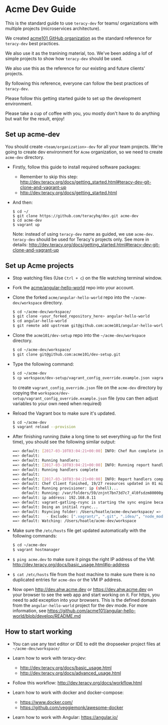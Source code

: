 # Acme Dev Guide

This is the standard guide to use `teracy-dev` for teams/ organizations with multiple projects
(microservices architecture).

We created [acme101 GitHub organization](https://github.com/acme101) as the standard reference for
`teracy-dev` best practices.

We also use it as the tranining material, too. We've been adding a lof of simple projects to show
how `teracy-dev` should be used.

We also use this as the reference for our existing and future clients' projects.

By following this reference, everyone can follow the best practices of `teracy-dev`.


Please follow this getting started guide to set up the development environment.

Please take a cup of coffee with you, you mostly don't have to do anything but wait for the result,
enjoy!

## Set up acme-dev

You should create `<team/organization>-dev` for all your team projects. We're going to create dev
environment for `Acme` organization, so we need to create `acme-dev` directory.

- Firstly, follow this guide to install required software packages:
    + Remember to skip this step:
      http://dev.teracy.org/docs/getting_started.html#teracy-dev-git-clone-and-vagrant-up
    + http://dev.teracy.org/docs/getting_started.html

- And then:

    ```
    $ cd ~/
    $ git clone https://github.com/teracyhq/dev.git acme-dev
    $ cd acme-dev
    $ vagrant up
    ```
    
    Note: instead of using `teracy-dev` name as guided, we use `acme-dev`. `teracy-dev` should
    be used for Teracy's projects only.
    See more in details: http://dev.teracy.org/docs/getting_started.html#teracy-dev-git-clone-and-vagrant-up


## Set up Acme projects

- Stop watching files (Use `Ctrl + c`) on the file watching terminal window.

- Fork the [acme/angular-hello-world](https://github.com/acme101/angular-hello-world) repo into your
  account.

- Clone the forked `acme/angular-hello-world` repo into the `~/acme-dev/workspace` directory.

    ```bash
    $ cd ~/acme-dev/workspace/
    $ git clone <your_forked_repository_here> angular-hello-world
    $ cd angular-hello-world
    $ git remote add upstream git@github.com:acme101/angular-hello-world.git
    ```

- Clone the `acme101/dev-setup` repo into the `~/acme-dev/workspace` directory.

    ```bash
    $ cd ~/acme-dev/workspace/
    $ git clone git@github.com:acme101/dev-setup.git
    ```

- Type the following command:
    
    ```bash
    $ cd ~/acme-dev
    $ cp workspace/dev-setup/vagrant_config_override.example.json vagrant_config_override.json
    ```
  to create `vagrant_config_override.json` file on the `acme-dev` directory by copying the
  `workspace/dev-setup/vagrant_config_override.example.json` file (you can then adjust variables
  to your own need when required)


- Reload the Vagrant box to make sure it's updated.

    ```bash
    $ cd ~/acme-dev
    $ vagrant reload --provision
    ```

- After finishing running (take a long time to set everything up for the first time), you should
  see the following similar output:

    ```bash
    ==> default: [2017-03-10T03:04:21+00:00] INFO: Chef Run complete in 115.040022137 seconds
    ==> default: 
    ==> default: Running handlers:
    ==> default: [2017-03-10T03:04:21+00:00] INFO: Running report handlers
    ==> default: Running handlers complete
    ==> default: 
    ==> default: [2017-03-10T03:04:21+00:00] INFO: Report handlers complete
    ==> default: Chef Client finished, 19/27 resources updated in 01 minutes 56 seconds
    ==> default: Running provisioner: ip (shell)...
        default: Running: /var/folders/59/znjnt7bn73d7c7_4l0fsdzm80000gn/T/vagrant-shell20170310-39691-41628j.sh
    ==> default: ip address: 192.168.0.11
    ==> default: vagrant-gatling-rsync is starting the sync engine because you have at least one rsync folder. To disable this behavior, set `config.gatling.rsync_on_startup = false` in your Vagrantfile.
    ==> default: Doing an initial rsync...
    ==> default: Rsyncing folder: /Users/hoatle/acme-dev/workspace/ => /home/vagrant/workspace
    ==> default:   - Exclude: [".vagrant/", ".git", ".idea/", "node_modules/", "bower_components/", ".npm/"]
    ==> default: Watching: /Users/hoatle/acme-dev/workspace
    ```

- Make sure the ``/etc/hosts`` file get updated automatically with the following commands:

    ```bash
    $ cd ~/acme-dev
    $ vagrant hostmanager
    ```

- `$ ping acme.dev` to make sure it pings the right IP address of the VM:
   http://dev.teracy.org/docs/basic_usage.html#ip-address

- `$ cat /etc/hosts` file from the host machine to make sure there is no duplicated entries for
  `acme-dev` or the VM IP address.

- Now open http://dev.ahw.acme.dev or https://dev.ahw.acme.dev on your browser to see the web
  app and start working on it. For https, you need to add exception into your browsers. This is the
  defined domain from the `angular-hello-world` project for the dev mode. For more information,
  see https://github.com/acme101/angular-hello-world/blob/develop/README.md

## How to start working

- You can use any text editor or IDE to edit the dropseeker project files
  at `~/acme-dev/workspace/`

- Learn how to work with teracy-dev:

  + http://dev.teracy.org/docs/basic_usage.html
  + http://dev.teracy.org/docs/advanced_usage.html

- Follow this workflow: http://dev.teracy.org/docs/workflow.html

- Learn how to work with docker and docker-compose:

  + https://www.docker.com/
  + https://github.com/veggiemonk/awesome-docker

- Learn how to work with Angular: https://angular.io/
 
